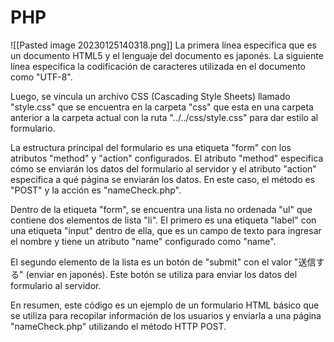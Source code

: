 # PHP

![[Pasted image 20230125140318.png]]
La primera línea especifica que es un documento HTML5 y el lenguaje del documento es japonés. La siguiente línea especifica la codificación de caracteres utilizada en el documento como "UTF-8".

Luego, se vincula un archivo CSS (Cascading Style Sheets) llamado "style.css" que se encuentra en la carpeta "css" que esta en una carpeta anterior a la carpeta actual con la ruta "../../css/style.css" para dar estilo al formulario.

La estructura principal del formulario es una etiqueta "form" con los atributos "method" y "action" configurados. El atributo "method" especifica cómo se enviarán los datos del formulario al servidor y el atributo "action" especifica a qué página se enviarán los datos. En este caso, el método es "POST" y la acción es "nameCheck.php".

Dentro de la etiqueta "form", se encuentra una lista no ordenada "ul" que contiene dos elementos de lista "li". El primero es una etiqueta "label" con una etiqueta "input" dentro de ella, que es un campo de texto para ingresar el nombre y tiene un atributo "name" configurado como "name".

El segundo elemento de la lista es un botón de "submit" con el valor "送信する" (enviar en japonés). Este botón se utiliza para enviar los datos del formulario al servidor.

En resumen, este código es un ejemplo de un formulario HTML básico que se utiliza para recopilar información de los usuarios y enviarla a una página "nameCheck.php" utilizando el método HTTP POST.

